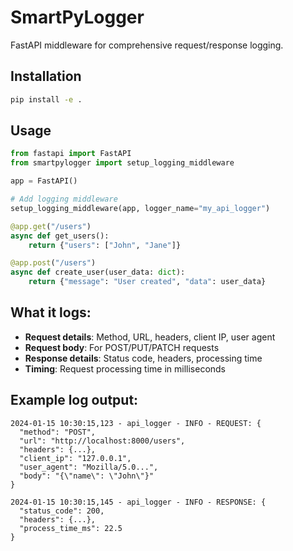 # SmartPyLogger

FastAPI middleware for comprehensive request/response logging.

## Installation

```bash
pip install -e .
```

## Usage

```python
from fastapi import FastAPI
from smartpylogger import setup_logging_middleware

app = FastAPI()

# Add logging middleware
setup_logging_middleware(app, logger_name="my_api_logger")

@app.get("/users")
async def get_users():
    return {"users": ["John", "Jane"]}

@app.post("/users")
async def create_user(user_data: dict):
    return {"message": "User created", "data": user_data}
```

## What it logs:

- **Request details**: Method, URL, headers, client IP, user agent
- **Request body**: For POST/PUT/PATCH requests
- **Response details**: Status code, headers, processing time
- **Timing**: Request processing time in milliseconds

## Example log output:

```
2024-01-15 10:30:15,123 - api_logger - INFO - REQUEST: {
  "method": "POST",
  "url": "http://localhost:8000/users",
  "headers": {...},
  "client_ip": "127.0.0.1",
  "user_agent": "Mozilla/5.0...",
  "body": "{\"name\": \"John\"}"
}

2024-01-15 10:30:15,145 - api_logger - INFO - RESPONSE: {
  "status_code": 200,
  "headers": {...},
  "process_time_ms": 22.5
}
``` 